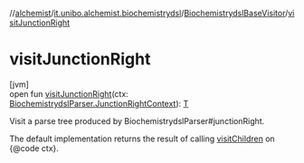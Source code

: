 //[alchemist](../../../index.md)/[it.unibo.alchemist.biochemistrydsl](../index.md)/[BiochemistrydslBaseVisitor](index.md)/[visitJunctionRight](visit-junction-right.md)

# visitJunctionRight

[jvm]\
open fun [visitJunctionRight](visit-junction-right.md)(ctx: [BiochemistrydslParser.JunctionRightContext](../-biochemistrydsl-parser/-junction-right-context/index.md)): [T](../../it.unibo.alchemist.model.implementations.conditions/-neighborhood-present/index.md)

Visit a parse tree produced by BiochemistrydslParser#junctionRight. 

The default implementation returns the result of calling [visitChildren](index.md#668592954%2FFunctions%2F-267951372) on {@code ctx}.
